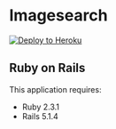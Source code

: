 Imagesearch
================

[![Deploy to Heroku](https://www.herokucdn.com/deploy/button.png)](https://heroku.com/deploy)


Ruby on Rails
-------------

This application requires:

- Ruby 2.3.1
- Rails 5.1.4

